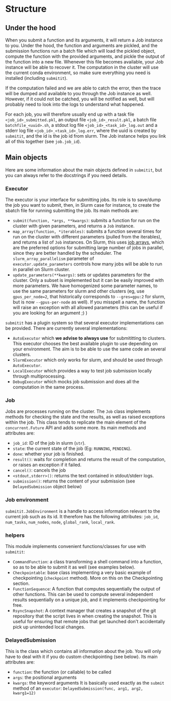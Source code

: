 # Structure

## Under the hood

When you submit a function and its arguments, it will return a Job instance to you. Under the hood, the function and arguments are
pickled, and the submission functions run a batch file which will load the pickled object, compute the function
with the provided arguments, and pickle the output of the function into a new file. Whenever this file becomes available, your Job instance
will be able to recover it. The computation in the cluster will use the current conda environment, so make sure everything you need is installed (including `submitit`).

If the computation failed and we are able to catch the error, then the trace will be dumped and available to you through the Job instance as well.
However, if it could not be catched, you will be notified as well, but will probably need to look into the logs to understand what happened.

For each job, you will therefore usually end up with a task file `<job_id>_submitted.pkl`, an output file `<job_id>_result.pkl`,
a batch file `batchfile_<uuid>.sh`, a stdout log file `<job_id>_<task_id>_log.out` and a stderr log file `<job_id>_<task_id>_log.err`, where the uuid
is created by `submitit`, and the id is the job id from slurm. The Job instance helps you link all of this together (see `job.job_id`).

## Main objects

Here are some information about the main objects defined in `submitit`, but you can always refer to the docstrings if you need details.

### Executor

The executor is your interface for submitting jobs. Its role is to save/dump the job you want to submit,
then, in Slurm case for instance, to create the sbatch file for running submitting the job.
Its main methods are:
 - `submit(function, *args, **kwargs)`: submits a function for run on the cluster with given parameters, and returns
   a `Job` instance.
 - `map_array(function, *iterables)`: submits a function several times for run on the cluster with different parameters
   (pulled from the iterables), and returns a list of `Job` instances. On Slurm, this uses [job arrays](https://slurm.schedmd.com/job_array.html),
   which are the preferred options for submitting large number of jobs in parallel, since they are better handled by the scheduler.
   The `slurm_array_parallelism` parameter of `executor.update_parameters` controls how many jobs will be able to run in parallel on Slurm cluster.
 - `update_parameters(**kwargs)`: sets or updates parameters for the cluster. Only a subset is implemented but
   it can be easily improved with more parameters. We have homogenized some parameter names, to use the same
   parameters for slurm and other clusters (eg, use `gpus_per_node=2`, that historically corresponds to `--gres=gpu:2` for slurm, but is now `--gpus-per-node` as well).
   If you misspell a name, the function will raise an exception with all allowed parameters (this can be useful if you are looking for
   an argument ;) )

`submitit` has a plugin system so that several executor implementations can be provided. There are currently several implementations:
- `AutoExecutor` which **we advise to always use** for submititting to clusters. This executor chooses the best available plugin to use depending on your environment. The aim is to be able to use the same code an several clusters.
- `SlurmExecutor` which only works for slurm, and should be used through `AutoExecutor`.
- `LocalExecutor` which provides a way to test job submission locally through multiprocessing.
- `DebugExecutor` which mocks job submission and does all the computation in the same process.


### Job

Jobs are processes running on the cluster. The `Job` class implements methods for checking the state and the results, as well as
raised exceptions within the job. This class tends to replicate the main element of the  `concurrent.Future` API and adds some more.
Its main methods and attributes are:
 - `job_id`: ID of the job in slurm (`str`).
 - `state`: the current state of the job (Eg: `RUNNING`, `PENDING`).
 - `done`: whether your job is finished.
 - `result()`: waits for completion and returns the result of the computation, or raises an exception if it failed.
 - `cancel()`: cancels the job
 - `<stdout,stderr>()`: returns the text contained in stdout/stderr logs.
 - `submission()`: returns the content of your submission (see `DelayedSubmission` object below)

### Job environment

`submitit.JobEnvironment` is a handle to access information relevant to the current job such as its id. It therefore has the following attributes:
`job_id`, `num_tasks`, `num_nodes`, `node`, `global_rank`, `local_rank`.

### helpers

This module implements convenient functions/classes for use with `submitit`:
 - `CommandFunction`: a class transforming a shell command into a function, so as to be able to submit it as well (see examples below).
 - `Checkpointable`: base class implementing a very basic example of checkpointing (`checkpoint` method). More on this on the Checkpointing section.
 - `FunctionSequence`: A function that computes sequentially the output of other functions. This can be used
 to compute several independent results sequentially on a unique job, and it implements checkpointing for free.
 - `RsyncSnapshot`: A context manager that creates a snapshot of the git repository that the script lives in
    when creating the snapshot.  This is useful for ensuring that remote jobs that get launched don't accidentally 
    pick up unintended local changes.


### DelayedSubmission

This is the class which contains all information about the job. You will only have to deal with it if you do
custom checkpointing (see below). Its main attributes are:
- `function`: the function (or callable) to be called
- `args`: the positional arguments
- `kwargs`: the keyword arguments
It is basically used exactly as the `submit` method of an `executor`: `DelayedSubmission(func, arg1, arg2, kwarg1=12)`

